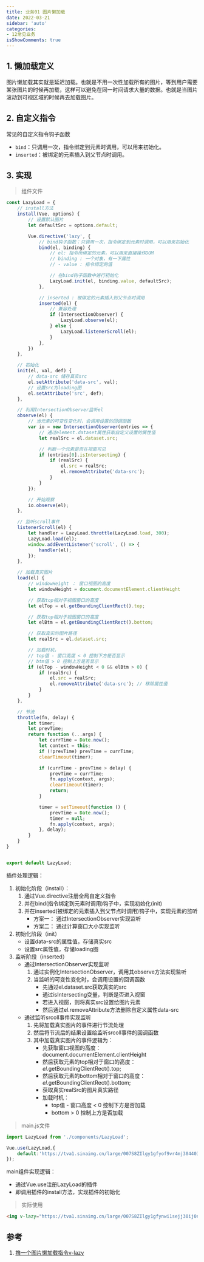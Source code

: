 ```yaml
---
title: 业务01 图片懒加载
date: 2022-03-21
sidebar: 'auto'
categories:
- 12常见业务
isShowComments: true
---
```


## 1. 懒加载定义

​	图片懒加载其实就是延迟加载。也就是不用一次性加载所有的图片，等到用户需要某张图片的时候再加载，这样可以避免在同一时间请求大量的数据。也就是当图片滚动到可视区域的时候再去加载图片。



## 2. 自定义指令

常见的自定义指令钩子函数

- `bind`：只调用一次，指令绑定到元素时调用，可以用来初始化。
- `inserted`：被绑定的元素插入到父节点时调用。



## 3. 实现

> 组件文件

```js
const LazyLoad = {
    // install方法
    install(Vue, options) {
        // 设置默认图片
        let defaultSrc = options.default;

        Vue.directive('lazy', {
            // bind钩子函数：只调用一次，指令绑定到元素时调用，可以用来初始化
            bind(el, binding) {
                // el: 指令所绑定的元素，可以用来直接操作DOM
                // binding : 一个对象，有一下属性
                // - value : 指令绑定的值

                // 在bind钩子函数中进行初始化
                LazyLoad.init(el, binding.value, defaultSrc);
            },

            // inserted : 被绑定的元素插入到父节点时调用
            inserted(el) {
                // 兼容处理
                if (IntersectionObserver) {
                    LazyLoad.observe(el);
                } else {
                    LazyLoad.listenerScroll(el);
                }
            },
        })
    },

    // 初始化
    init(el, val, def) {
        // data-src 储存真实src
        el.setAttribute('data-src', val);
        // 设置src为loading图
        el.setAttribute('src', def);
    },

    // 利用IntersectionObserver监听el
    observe(el) {
        // 当元素的可变性变化时，会调用设置的回调函数
        var io = new IntersectionObserver(entries => {
            // 通过element.dataset属性获取自定义设置的属性值
            let realSrc = el.dataset.src;

            // 判断一个元素是否在视窗可见
            if (entries[0].isIntersecting) {
                if (realSrc) {
                    el.src = realSrc;
                    el.removeAttribute('data-src');
                }
            }
        });

        // 开始观察 
        io.observe(el);
    },

    // 监听scroll事件
    listenerScroll(el) {
        let handler = LazyLoad.throttle(LazyLoad.load, 300);
        LazyLoad.load(el);
        window.addEventListener('scroll', () => {
            handler(el);
        });
    },

    // 加载真实图片
    load(el) {
        // windowHeight ： 窗口视图的高度
        let windowHeight = document.documentElement.clientHeight

        // 获取top相对于视图窗口的高度
        let elTop = el.getBoundingClientRect().top;

        // 获取top相对于视图窗口的高度
        let elBtm = el.getBoundingClientRect().bottom;

        // 获取真实的图片路径
        let realSrc = el.dataset.src;

        // 加载时机，
        // top值 - 窗口高度 < 0 控制下方是否显示
        // btm值 > 0 控制上方是否显示
        if (elTop - windowHeight < 0 && elBtm > 0) {
            if (realSrc) {
                el.src = realSrc;
                el.removeAttribute('data-src'); // 移除属性值
            }
        }
    },

    // 节流
    throttle(fn, delay) {
        let timer;
        let prevTime;
        return function (...args) {
            let currTime = Date.now();
            let context = this;
            if (!prevTime) prevTime = currTime;
            clearTimeout(timer);

            if (currTime - prevTime > delay) {
                prevTime = currTime;
                fn.apply(context, args);
                clearTimeout(timer);
                return;
            }

            timer = setTimeout(function () {
                prevTime = Date.now();
                timer = null;
                fn.apply(context, args);
            }, delay);
        }
    }
}


export default LazyLoad;
```

插件处理逻辑：

1. 初始化阶段（install）：
   1. 通过Vue.directive注册全局自定义指令
   2. 并在bind(指令绑定到元素时调用)钩子中，实现初始化(init)
   3. 并在inserted(被绑定的元素插入到父节点时调用)钩子中，实现元素的监听
      - 方案一： 通过IntersectionObserver实现监听
      - 方案二： 通过计算窗口大小实现监听
2. 初始化阶段（init）
   - 设置data-src的属性值，存储真实src
   - 设置src属性值，存储loading图
3. 监听阶段（inserted）
   - 通过IntersectionObserver实现监听
     1. 通过实例化IntersectionObserver，调用其observe方法实现监听
     2. 当监听的可变性变化时，会调用设置的回调函数
        - 先通过el.dataset.src获取真实的src
        - 通过isIntersecting变量，判断是否进入视窗
        - 若进入视窗，则将真实src设置给图片元素
        - 然后通过el.removeAttribute方法删除自定义属性data-src
   - 通过监听srcoll事件实现监听
     1. 先将加载真实图片的事件进行节流处理
     2. 然后将节流后的结果设置给监听srcoll事件的回调函数
     3. 其中加载真实图片的事件逻辑为：
        - 先获取窗口视图的高度： document.documentElement.clientHeight
        - 然后获取元素的top相对于窗口的高度：*el*.getBoundingClientRect().top;
        - 然后获取元素的bottom相对于窗口的高度： *el*.getBoundingClientRect().bottom;
        - 获取真实realSrc的图片真实路径
        - 加载时机：
          - top值 - 窗口高度 < 0 控制下方是否加载
          - bottom > 0 控制上方是否加载

> main.js文件

```js
import LazyLoad from './components/LazyLoad';

Vue.use(LazyLoad,{
    default:'https://tva1.sinaimg.cn/large/007S8ZIlgy1gfyof9vr4mj3044032dfl.jpg'
});
```

main组件实现逻辑：

- 通过Vue.use注册LazyLoad的插件
- 即调用插件的install方法，实现插件的初始化

> 实际使用

```html
<img v-lazy="https://tva1.sinaimg.cn/large/007S8ZIlgy1gfynwi1sejj30ij0nrdx0.jpg" />
```



## 参考

1. [撸一个图片懒加载指令v-lazy](https://juejin.cn/post/6844904197448531975)